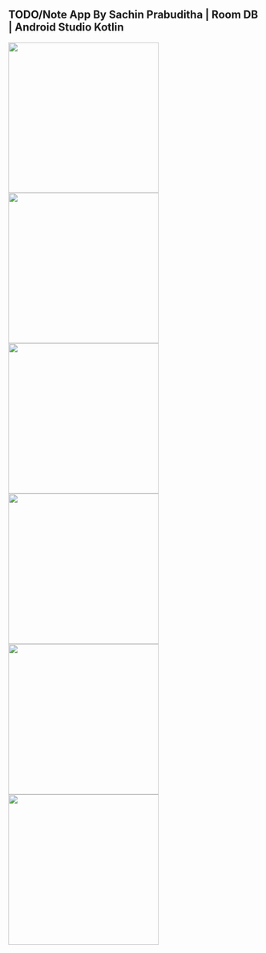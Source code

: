 ## TODO/Note App By Sachin Prabuditha | Room DB | Android Studio Kotlin

<p><img src="ToDo App Screenshots/Screenshot_20240512_004522.png" width="300"/>
<img src="ToDo App Screenshots/Screenshot_20240512_004542.png" width="300" />
<img src="ToDo App Screenshots/Screenshot_20240512_004325.png" width="300" />
<img src="ToDo App Screenshots/Screenshot_20240512_004347.png" width="300" />
<img src="ToDo App Screenshots/Screenshot_20240512_004430.png" width="300" />
<img src="ToDo App Screenshots/Screenshot_20240512_004444.png" width="300" /></p>




